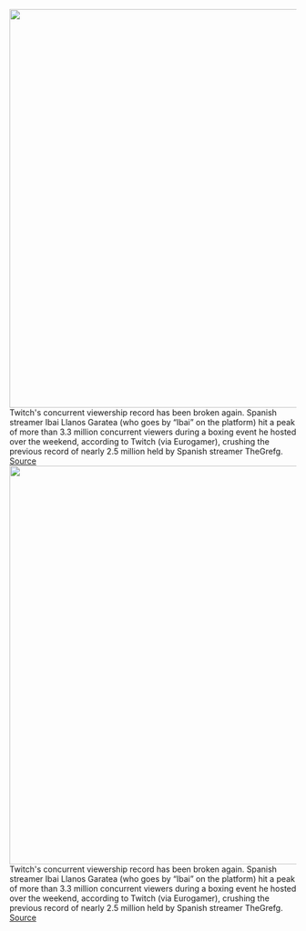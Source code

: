 <img src='https://cdn.vox-cdn.com/thumbor/zBL_uztzxQLT_UBF0L4oqvWG128=/0x0:2040x1360/1200x800/filters:focal(857x517:1183x843)/cdn.vox-cdn.com/uploads/chorus_image/image/71020594/acastro_200901_1777_twitch_0003.0.0.jpg' width='700px' /><br/>
Twitch's concurrent viewership record has been broken again. Spanish streamer Ibai Llanos Garatea (who goes by “Ibai” on the platform) hit a peak of more than 3.3 million concurrent viewers during a boxing event he hosted over the weekend, according to Twitch (via Eurogamer), crushing the previous record of nearly 2.5 million held by Spanish streamer TheGrefg.
<a href='https://www.theverge.com/2022/6/27/23184858/twitch-boxing-event-ibai-concurrent-viewer-record'> Source <a/><img src='https://cdn.vox-cdn.com/thumbor/zBL_uztzxQLT_UBF0L4oqvWG128=/0x0:2040x1360/1200x800/filters:focal(857x517:1183x843)/cdn.vox-cdn.com/uploads/chorus_image/image/71020594/acastro_200901_1777_twitch_0003.0.0.jpg' width='700px' /><br/>
Twitch's concurrent viewership record has been broken again. Spanish streamer Ibai Llanos Garatea (who goes by “Ibai” on the platform) hit a peak of more than 3.3 million concurrent viewers during a boxing event he hosted over the weekend, according to Twitch (via Eurogamer), crushing the previous record of nearly 2.5 million held by Spanish streamer TheGrefg.
<a href='https://www.theverge.com/2022/6/27/23184858/twitch-boxing-event-ibai-concurrent-viewer-record'> Source <a/>